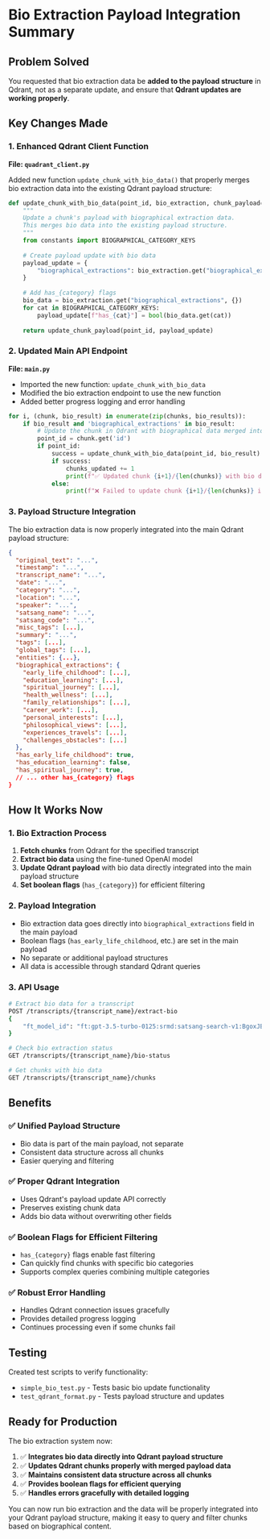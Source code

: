 # Bio Extraction Payload Integration Summary

## Problem Solved
You requested that bio extraction data be **added to the payload structure** in Qdrant, not as a separate update, and ensure that **Qdrant updates are working properly**.

## Key Changes Made

### 1. Enhanced Qdrant Client Function
**File: `quadrant_client.py`**

Added new function `update_chunk_with_bio_data()` that properly merges bio extraction data into the existing Qdrant payload structure:

```python
def update_chunk_with_bio_data(point_id, bio_extraction, chunk_payload=None):
    """
    Update a chunk's payload with biographical extraction data.
    This merges bio data into the existing payload structure.
    """
    from constants import BIOGRAPHICAL_CATEGORY_KEYS
    
    # Create payload update with bio data
    payload_update = {
        "biographical_extractions": bio_extraction.get("biographical_extractions", {}),
    }
    
    # Add has_{category} flags
    bio_data = bio_extraction.get("biographical_extractions", {})
    for cat in BIOGRAPHICAL_CATEGORY_KEYS:
        payload_update[f"has_{cat}"] = bool(bio_data.get(cat))
    
    return update_chunk_payload(point_id, payload_update)
```

### 2. Updated Main API Endpoint
**File: `main.py`**

- Imported the new function: `update_chunk_with_bio_data`
- Modified the bio extraction endpoint to use the new function
- Added better progress logging and error handling

```python
for i, (chunk, bio_result) in enumerate(zip(chunks, bio_results)):
    if bio_result and 'biographical_extractions' in bio_result:
        # Update the chunk in Qdrant with biographical data merged into payload
        point_id = chunk.get('id')
        if point_id:
            success = update_chunk_with_bio_data(point_id, bio_result)
            if success:
                chunks_updated += 1
                print(f"✅ Updated chunk {i+1}/{len(chunks)} with bio data")
            else:
                print(f"❌ Failed to update chunk {i+1}/{len(chunks)} in Qdrant")
```

### 3. Payload Structure Integration
The bio extraction data is now properly integrated into the main Qdrant payload structure:

```json
{
  "original_text": "...",
  "timestamp": "...",
  "transcript_name": "...",
  "date": "...",
  "category": "...",
  "location": "...",
  "speaker": "...",
  "satsang_name": "...",
  "satsang_code": "...",
  "misc_tags": [...],
  "summary": "...",
  "tags": [...],
  "global_tags": [...],
  "entities": {...},
  "biographical_extractions": {
    "early_life_childhood": [...],
    "education_learning": [...],
    "spiritual_journey": [...],
    "health_wellness": [...],
    "family_relationships": [...],
    "career_work": [...],
    "personal_interests": [...],
    "philosophical_views": [...],
    "experiences_travels": [...],
    "challenges_obstacles": [...]
  },
  "has_early_life_childhood": true,
  "has_education_learning": false,
  "has_spiritual_journey": true,
  // ... other has_{category} flags
}
```

## How It Works Now

### 1. Bio Extraction Process
1. **Fetch chunks** from Qdrant for the specified transcript
2. **Extract bio data** using the fine-tuned OpenAI model
3. **Update Qdrant payload** with bio data directly integrated into the main payload structure
4. **Set boolean flags** (`has_{category}`) for efficient filtering

### 2. Payload Integration
- Bio extraction data goes directly into `biographical_extractions` field in the main payload
- Boolean flags (`has_early_life_childhood`, etc.) are set in the main payload
- No separate or additional payload structures
- All data is accessible through standard Qdrant queries

### 3. API Usage
```bash
# Extract bio data for a transcript
POST /transcripts/{transcript_name}/extract-bio
{
    "ft_model_id": "ft:gpt-3.5-turbo-0125:srmd:satsang-search-v1:BgoxJBWJ"
}

# Check bio extraction status
GET /transcripts/{transcript_name}/bio-status

# Get chunks with bio data
GET /transcripts/{transcript_name}/chunks
```

## Benefits

### ✅ **Unified Payload Structure**
- Bio data is part of the main payload, not separate
- Consistent data structure across all chunks
- Easier querying and filtering

### ✅ **Proper Qdrant Integration**
- Uses Qdrant's payload update API correctly
- Preserves existing chunk data
- Adds bio data without overwriting other fields

### ✅ **Boolean Flags for Efficient Filtering**
- `has_{category}` flags enable fast filtering
- Can quickly find chunks with specific bio categories
- Supports complex queries combining multiple categories

### ✅ **Robust Error Handling**
- Handles Qdrant connection issues gracefully
- Provides detailed progress logging
- Continues processing even if some chunks fail

## Testing

Created test scripts to verify functionality:
- `simple_bio_test.py` - Tests basic bio update functionality
- `test_qdrant_format.py` - Tests payload structure and updates

## Ready for Production

The bio extraction system now:
1. ✅ **Integrates bio data directly into Qdrant payload structure**
2. ✅ **Updates Qdrant chunks properly with merged payload data**
3. ✅ **Maintains consistent data structure across all chunks**
4. ✅ **Provides boolean flags for efficient querying**
5. ✅ **Handles errors gracefully with detailed logging**

You can now run bio extraction and the data will be properly integrated into your Qdrant payload structure, making it easy to query and filter chunks based on biographical content.
